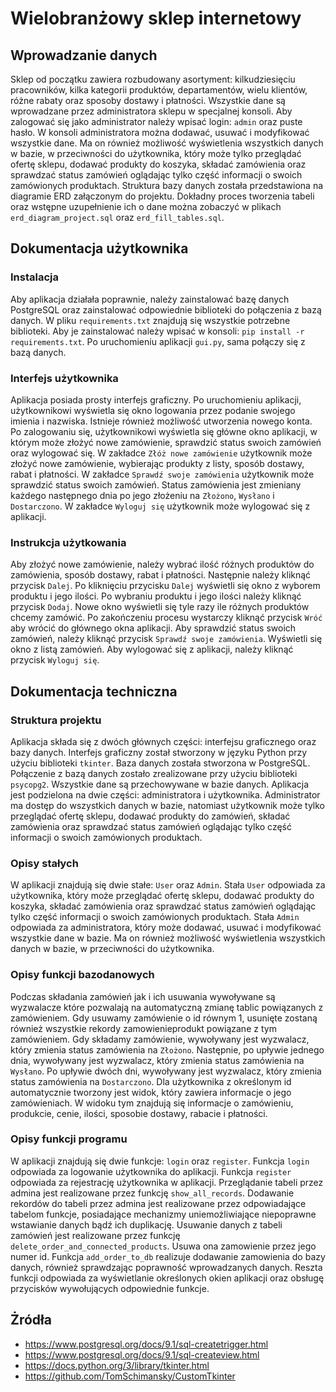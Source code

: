 # Wielobranżowy sklep internetowy

## Wprowadzanie danych

Sklep od początku zawiera rozbudowany asortyment: kilkudziesięciu pracowników, kilka kategorii produktów, departamentów, wielu klientów, różne rabaty oraz sposoby dostawy i płatności. Wszystkie dane są wprowadzane przez administratora sklepu w specjalnej konsoli. Aby zalogować się jako administrator należy wpisać login: `admin` oraz puste hasło. W konsoli administratora można dodawać, usuwać i modyfikować wszystkie dane. Ma on również możliwość wyświetlenia wszystkich danych w bazie, w przeciwności do użytkownika, który może tylko przeglądać ofertę sklepu, dodawać produkty do koszyka, składać zamówienia oraz sprawdzać status zamówień oglądając tylko część informacji o swoich zamówionych produktach. Struktura bazy danych została przedstawiona na diagramie ERD załączonym do projektu. Dokładny proces tworzenia tabeli oraz wstępne uzupełnienie ich o dane można zobaczyć w plikach `erd_diagram_project.sql` oraz `erd_fill_tables.sql`.

## Dokumentacja użytkownika

### Instalacja

Aby aplikacja działała poprawnie, należy zainstalować bazę danych PostgreSQL oraz zainstalować odpowiednie biblioteki do połączenia z bazą danych. W pliku `requirements.txt` znajdują się wszystkie potrzebne biblioteki. Aby je zainstalować należy wpisać w konsoli: `pip install -r requirements.txt`. Po uruchomieniu aplikacji `gui.py`, sama połączy się z bazą danych.

### Interfejs użytkownika

Aplikacja posiada prosty interfejs graficzny. Po uruchomieniu aplikacji, użytkownikowi wyświetla się okno logowania przez podanie swojego imienia i nazwiska. Istnieje również możliwość utworzenia nowego konta. Po zalogowaniu się, użytkownikowi wyświetla się główne okno aplikacji, w którym może złożyć nowe zamówienie, sprawdzić status swoich zamówień oraz wylogować się. W zakładce `Złóż nowe zamówienie` użytkownik może złożyć nowe zamówienie, wybierając produkty z listy, sposób dostawy, rabat i płatności. W zakładce `Sprawdź swoje zamówienia` użytkownik może sprawdzić status swoich zamówień. Status zamówienia jest zmieniany każdego następnego dnia po jego złożeniu na `Złożono`, `Wysłano` i `Dostarczono`. W zakładce `Wyloguj się` użytkownik może wylogować się z aplikacji.

### Instrukcja użytkowania

Aby złożyć nowe zamówienie, należy wybrać ilość różnych produktów do zamówienia, sposób dostawy, rabat i płatności. Następnie należy kliknąć przycisk `Dalej`. Po kliknięciu przycisku `Dalej` wyświetli się okno z wyborem produktu i jego ilości. Po wybraniu produktu i jego ilości należy kliknąć przycisk `Dodaj`. Nowe okno wyświetli się tyle razy ile różnych produktów chcemy zamówić. Po zakończeniu procesu wystarczy kliknąć przycisk `Wróć` aby wrócić do głównego okna aplikacji. Aby sprawdzić status swoich zamówień, należy kliknąć przycisk `Sprawdź swoje zamówienia`. Wyświetli się okno z listą zamówień. Aby wylogować się z aplikacji, należy kliknąć przycisk `Wyloguj się`.

## Dokumentacja techniczna

### Struktura projektu

Aplikacja składa się z dwóch głównych części: interfejsu graficznego oraz bazy danych. Interfejs graficzny został stworzony w języku Python przy użyciu biblioteki `tkinter`. Baza danych została stworzona w PostgreSQL. Połączenie z bazą danych zostało zrealizowane przy użyciu biblioteki `psycopg2`. Wszystkie dane są przechowywane w bazie danych. Aplikacja jest podzielona na dwie części: administratora i użytkownika. Administrator ma dostęp do wszystkich danych w bazie, natomiast użytkownik może tylko przeglądać ofertę sklepu, dodawać produkty do zamówień, składać zamówienia oraz sprawdzać status zamówień oglądając tylko część informacji o swoich zamówionych produktach.

### Opisy stałych

W aplikacji znajdują się dwie stałe: `User` oraz `Admin`. Stała `User` odpowiada za użytkownika, który może przeglądać ofertę sklepu, dodawać produkty do koszyka, składać zamówienia oraz sprawdzać status zamówień oglądając tylko część informacji o swoich zamówionych produktach. Stała `Admin` odpowiada za administratora, który może dodawać, usuwać i modyfikować wszystkie dane w bazie. Ma on również możliwość wyświetlenia wszystkich danych w bazie, w przeciwności do użytkownika.

### Opisy funkcji bazodanowych

Podczas składania zamówień jak i ich usuwania wywoływane są wyzwalacze które pozwalają na automatyczną zmianę tablic powiązanych z zamówieniem. Gdy usuwamy zamówienie o id równym 1, usunięte zostaną również wszystkie rekordy zamowienieprodukt powiązane z tym zamówieniem. Gdy składamy zamówienie, wywoływany jest wyzwalacz, który zmienia status zamówienia na `Złożono`. Następnie, po upływie jednego dnia, wywoływany jest wyzwalacz, który zmienia status zamówienia na `Wysłano`. Po upływie dwóch dni, wywoływany jest wyzwalacz, który zmienia status zamówienia na `Dostarczono`. Dla użytkownika z określonym id automatycznie tworzony jest widok, który zawiera informacje o jego zamówieniach. W widoku tym znajdują się informacje o zamówieniu, produkcie, cenie, ilości, sposobie dostawy, rabacie i płatności. 

### Opisy funkcji programu

W aplikacji znajdują się dwie funkcje: `login` oraz `register`. Funkcja `login` odpowiada za logowanie użytkownika do aplikacji. Funkcja `register` odpowiada za rejestrację użytkownika w aplikacji. Przeglądanie tabeli przez admina jest realizowane przez funkcję `show_all_records`. Dodawanie rekordów do tabeli przez admina jest realizowane przez odpowiadające tabelom funkcje, posiadające mechanizmy uniemożliwiające niepoprawne wstawianie danych bądź ich duplikację. Usuwanie danych z tabeli zamówień jest realizowane przez funkcję `delete_order_and_connected_products`. Usuwa ona zamowienie przez jego numer id. Funkcja `add_order_to_db` realizuje dodawanie zamowienia do bazy danych, również sprawdzając poprawność wprowadzanych danych. Reszta funkcji odpowiada za wyświetlanie określonych okien aplikacji oraz obsługę przycisków wywołujących odpowiednie funkcje.

## Żródła

- https://www.postgresql.org/docs/9.1/sql-createtrigger.html
- https://www.postgresql.org/docs/9.1/sql-createview.html
- https://docs.python.org/3/library/tkinter.html
- https://github.com/TomSchimansky/CustomTkinter
